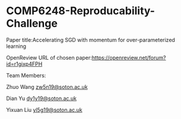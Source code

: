 # COMP6248-Reproducability-Challenge

Paper title:Accelerating SGD with momentum for over-parameterized learning

OpenReview URL of chosen paper:https://openreview.net/forum?id=r1gixp4FPH

Team Members:

Zhuo Wang zw5n19@soton.ac.uk

Dian Yu dy1y19@soton.ac.uk

Yixuan Liu yl5g19@soton.ac.uk

